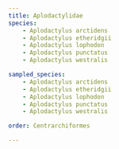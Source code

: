 ```yaml
---
title: Aplodactylidae
species:
    - Aplodactylus arctidens
    - Aplodactylus etheridgii
    - Aplodactylus lophodon
    - Aplodactylus punctatus
    - Aplodactylus westralis

sampled_species:
    - Aplodactylus arctidens
    - Aplodactylus etheridgii
    - Aplodactylus lophodon
    - Aplodactylus punctatus
    - Aplodactylus westralis

order: Centrarchiformes

---
```

